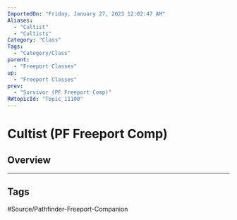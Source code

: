 ```yaml
---
ImportedOn: "Friday, January 27, 2023 12:02:47 AM"
Aliases:
  - "Cultist"
  - "Cultists"
Category: "Class"
Tags:
  - "Category/Class"
parent:
  - "Freeport Classes"
up:
  - "Freeport Classes"
prev:
  - "Survivor (PF Freeport Comp)"
RWtopicId: "Topic_11100"
---
```

# Cultist (PF Freeport Comp)
## Overview

---
## Tags
#Source/Pathfinder-Freeport-Companion

